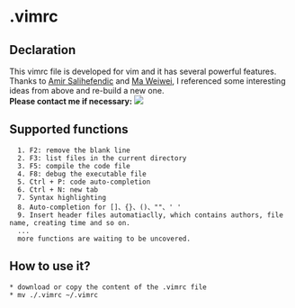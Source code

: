 # .vimrc

## Declaration
This vimrc file is developed for vim and it has several powerful features. Thanks to [Amir Salihefendic](http://amix.dk/vim/vimrc.html) and [Ma Weiwei](http://www.cnblogs.com/ma6174/archive/2011/12/10/2283393.html 
), I referenced some interesting ideas from above and re-build a new one.     
**Please contact me if necessary:** ![](http://yves.qiniudn.com/tyatmsn.cn.png)    
## Supported functions
      1. F2: remove the blank line
      2. F3: list files in the current directory
      3. F5: compile the code file 
      4. F8: debug the executable file
      5. Ctrl + P: code auto-completion
      6. Ctrl + N: new tab 
      7. Syntax highlighting
      8. Auto-completion for []、{}、()、""、' ' 
      9. Insert header files automatiaclly, which contains authors, file name, creating time and so on.   
      ...    
      more functions are waiting to be uncovered.

## How to use it?
    * download or copy the content of the .vimrc file
    * mv ./.vimrc ~/.vimrc
